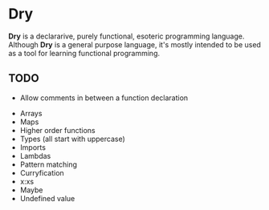# Dry
**Dry** is a declararive, purely functional, esoteric programming language. Although **Dry** is a general purpose language, it's mostly intended to be used as a tool for learning functional programming.

## TODO
- Allow comments in between a function declaration

* Arrays
* Maps
* Higher order functions
* Types (all start with uppercase)
* Imports
* Lambdas
* Pattern matching
* Curryfication
* x:xs
* Maybe
* Undefined value